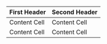 # 
| First Header  | Second Header |
| ------------- | ------------- |
| Content Cell  | Content Cell  |
| Content Cell  | Content Cell  |
